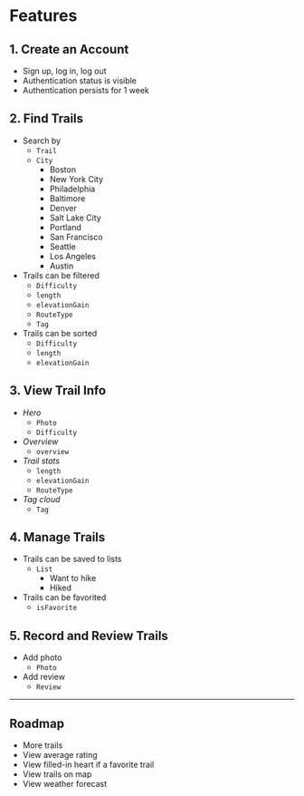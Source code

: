 # Features

## 1. Create an Account

- Sign up, log in, log out
- Authentication status is visible
- Authentication persists for 1 week

## 2. Find Trails

- Search by
  - `Trail`
  - `City`
    - Boston
    - New York City
    - Philadelphia
    - Baltimore
    - Denver
    - Salt Lake City
    - Portland
    - San Francisco
    - Seattle
    - Los Angeles
    - Austin
- Trails can be filtered
  - `Difficulty`
  - `length`
  - `elevationGain`
  - `RouteType`
  - `Tag`
- Trails can be sorted
  - `Difficulty`
  - `length`
  - `elevationGain`

## 3. View Trail Info

- _Hero_
  - `Photo`
  - `Difficulty`
- _Overview_
  - `overview`
- _Trail stats_
  - `length`
  - `elevationGain`
  - `RouteType`
- _Tag cloud_
  - `Tag`

## 4. Manage Trails

- Trails can be saved to lists
  - `List`
    - Want to hike
    - Hiked
- Trails can be favorited
  - `isFavorite`

## 5. Record and Review Trails

- Add photo
  - `Photo`
- Add review
  - `Review`

---

## Roadmap

- More trails
- View average rating
- View filled-in heart if a favorite trail
- View trails on map
- View weather forecast
